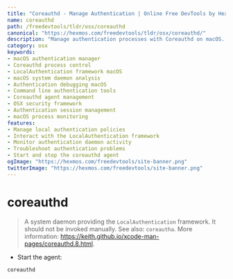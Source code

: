 ```yaml
---
title: "Coreauthd - Manage Authentication | Online Free DevTools by Hexmos"
name: coreauthd
path: /freedevtools/tldr/osx/coreauthd
canonical: "https://hexmos.com/freedevtools/tldr/osx/coreauthd/"
description: "Manage authentication processes with Coreauthd on macOS. Control local authentication framework functionality and troubleshoot authentication issues. Free online tool, no registration required."
category: osx
keywords:
- macOS authentication manager
- Coreauthd process control
- LocalAuthentication framework macOS
- macOS system daemon analysis
- Authentication debugging macOS
- Command line authentication tools
- Coreauthd agent management
- OSX security framework
- Authentication session management
- macOS process monitoring
features:
- Manage local authentication policies
- Interact with the LocalAuthentication framework
- Monitor authentication daemon activity
- Troubleshoot authentication problems
- Start and stop the coreauthd agent
ogImage: "https://hexmos.com/freedevtools/site-banner.png"
twitterImage: "https://hexmos.com/freedevtools/site-banner.png"
---
```


# coreauthd

> A system daemon providing the `LocalAuthentication` framework.
> It should not be invoked manually.
> See also: `coreautha`.
> More information: <https://keith.github.io/xcode-man-pages/coreauthd.8.html>.

- Start the agent:

`coreauthd`
